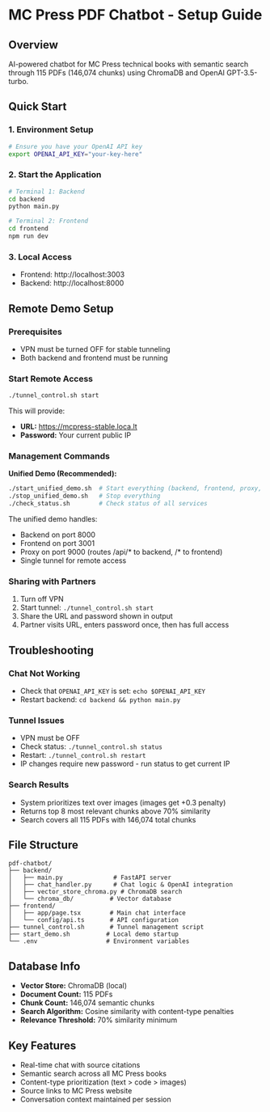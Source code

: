 # MC Press PDF Chatbot - Setup Guide

## Overview
AI-powered chatbot for MC Press technical books with semantic search through 115 PDFs (146,074 chunks) using ChromaDB and OpenAI GPT-3.5-turbo.

## Quick Start

### 1. Environment Setup
```bash
# Ensure you have your OpenAI API key
export OPENAI_API_KEY="your-key-here"
```

### 2. Start the Application
```bash
# Terminal 1: Backend
cd backend
python main.py

# Terminal 2: Frontend  
cd frontend
npm run dev
```

### 3. Local Access
- Frontend: http://localhost:3003
- Backend: http://localhost:8000

## Remote Demo Setup

### Prerequisites
- VPN must be turned OFF for stable tunneling
- Both backend and frontend must be running

### Start Remote Access
```bash
./tunnel_control.sh start
```

This will provide:
- **URL:** https://mcpress-stable.loca.lt
- **Password:** Your current public IP

### Management Commands

**Unified Demo (Recommended):**
```bash
./start_unified_demo.sh  # Start everything (backend, frontend, proxy, tunnel)
./stop_unified_demo.sh   # Stop everything
./check_status.sh        # Check status of all services
```

The unified demo handles:
- Backend on port 8000
- Frontend on port 3001  
- Proxy on port 9000 (routes /api/* to backend, /* to frontend)
- Single tunnel for remote access

### Sharing with Partners
1. Turn off VPN
2. Start tunnel: `./tunnel_control.sh start`
3. Share the URL and password shown in output
4. Partner visits URL, enters password once, then has full access

## Troubleshooting

### Chat Not Working
- Check that `OPENAI_API_KEY` is set: `echo $OPENAI_API_KEY`
- Restart backend: `cd backend && python main.py`

### Tunnel Issues  
- VPN must be OFF
- Check status: `./tunnel_control.sh status`
- Restart: `./tunnel_control.sh restart`
- IP changes require new password - run status to get current IP

### Search Results
- System prioritizes text over images (images get +0.3 penalty)
- Returns top 8 most relevant chunks above 70% similarity
- Search covers all 115 PDFs with 146,074 total chunks

## File Structure
```
pdf-chatbot/
├── backend/
│   ├── main.py              # FastAPI server
│   ├── chat_handler.py      # Chat logic & OpenAI integration  
│   ├── vector_store_chroma.py # ChromaDB search
│   └── chroma_db/          # Vector database
├── frontend/
│   ├── app/page.tsx        # Main chat interface
│   └── config/api.ts       # API configuration
├── tunnel_control.sh       # Tunnel management script
├── start_demo.sh          # Local demo startup
└── .env                   # Environment variables
```

## Database Info
- **Vector Store:** ChromaDB (local)
- **Document Count:** 115 PDFs
- **Chunk Count:** 146,074 semantic chunks
- **Search Algorithm:** Cosine similarity with content-type penalties
- **Relevance Threshold:** 70% similarity minimum

## Key Features
- Real-time chat with source citations
- Semantic search across all MC Press books
- Content-type prioritization (text > code > images)  
- Source links to MC Press website
- Conversation context maintained per session